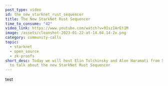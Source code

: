 ```yaml
---
post_type: video
id: the_new_starknet_rust_sequencer
title: The New StarkNet Rust Sequencer
time_to_consume: "42"
video_link: https://www.youtube.com/watch?v=9IszIArEt1M
image: /assets/cleanshot-2023-01-22-at-14.04.14-2x.png
category: community-calls
topic:
  - starknet
  - open_source
  - zk-proofs
short_desc: Today we will host Elin Tulchinsky and Alon Haramati from StarkWare
  to talk about the new StarkNet Rust Sequencer
---
```

t﻿est